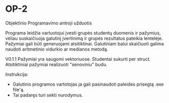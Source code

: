# OP-2
Objektinio Programavimo antroji užduotis

Programa leidžia vartuotojui įvesti grupės studentų duomenis ir pažymius, vėliau suskaičiuoja galutinį įvertinimą ir grupės rezultatus pateikia lentelėje.
Pažymiai gali būti generuojami atsitiktinai.
Galutiniam balui skaičiuoti galima naudoti aritmetinio vidurkio ar medianos metodą.


V0.1.1
Pažymiai yra saugomi vektoriuose.
Studentai sukurti per struct.
Atsitiktiniai pažymiai realizuoti "senoviniu" budu.

Instrukcija:
- Galutinis programos vartotojas ja gali pasinaudoti paleides prisegtą .exe file'ą.
- Tai padaręs turi sekti nurodymus.
